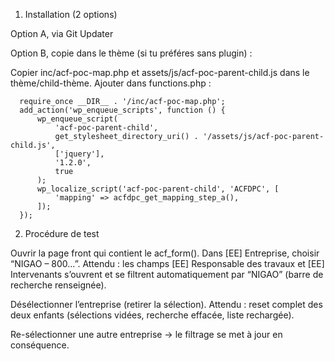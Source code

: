1) Installation (2 options)
   
Option A, via Git Updater

Option B, copie dans le thème (si tu préféres sans plugin) :

  Copier inc/acf-poc-map.php et assets/js/acf-poc-parent-child.js dans le thème/child-thème.
  Ajouter dans functions.php :
  
      require_once __DIR__ . '/inc/acf-poc-map.php';
      add_action('wp_enqueue_scripts', function () {
          wp_enqueue_script(
              'acf-poc-parent-child',
              get_stylesheet_directory_uri() . '/assets/js/acf-poc-parent-child.js',
              ['jquery'],
              '1.2.0',
              true
          );
          wp_localize_script('acf-poc-parent-child', 'ACFDPC', [
              'mapping' => acfdpc_get_mapping_step_a(),
          ]);
      });

2) Procédure de test 

Ouvrir la page front qui contient le acf_form().
Dans [EE] Entreprise, choisir “NIGAO – 800…”.
Attendu : les champs [EE] Responsable des travaux et [EE] Intervenants s’ouvrent et se filtrent automatiquement par “NIGAO” (barre de recherche renseignée).

Désélectionner l’entreprise (retirer la sélection).
Attendu : reset complet des deux enfants (sélections vidées, recherche effacée, liste rechargée).

Re-sélectionner une autre entreprise → le filtrage se met à jour en conséquence.
